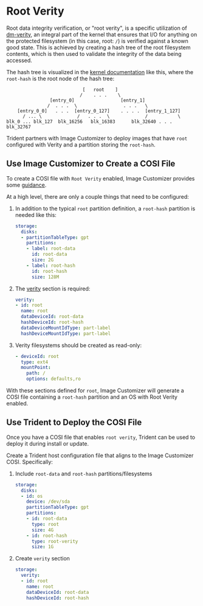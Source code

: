 # Root Verity

Root data integrity verification, or "root verity", is a specific utilization
of [dm-verity](https://www.kernel.org/doc/html/latest/admin-guide/device-mapper/verity.html),
an integral part of the kernel that ensures that I/O for anything on the
protected filesystem (in this case, root: `/`) is verified against a known good
state. This is achieved by creating a hash tree of the root filesystem
contents, which is then used to validate the integrity of the data being
accessed.

The hash tree is visualized in the
[kernel documentation](https://docs.kernel.org/admin-guide/device-mapper/verity.html)
like this, where the `root-hash` is the root node of the hash tree:

``` text
                            [   root    ]
                           /    . . .    \
                [entry_0]                 [entry_1]
               /  . . .  \                 . . .   \
    [entry_0_0]   . . .  [entry_0_127]    . . . .  [entry_1_127]
      / ... \             /   . . .  \             /           \
blk_0 ... blk_127  blk_16256   blk_16383      blk_32640 . . . blk_32767
```

Trident partners with Image Customizer to deploy images that have `root`
configured with Verity and a partition storing the `root-hash`.

## Use Image Customizer to Create a COSI File

To create a COSI file with `Root Verity` enabled, Image Customizer provides
some [guidance](https://microsoft.github.io/azure-linux-image-tools/imagecustomizer/concepts/verity.html).

At a high level, there are only a couple things that need to be configured:

1. In addition to the typical `root` partition definition, a `root-hash`
   partition is needed like this:

    ``` yaml
    storage:
      disks:
      - partitionTableType: gpt
        partitions:
        - label: root-data
          id: root-data
          size: 2G
        - label: root-hash
          id: root-hash
          size: 128M
    ```

2. The [verity](https://microsoft.github.io/azure-linux-image-tools/imagecustomizer/api/configuration/verity.html)
   section is required:

    ``` yaml
    verity:
    - id: root
      name: root
      dataDeviceId: root-data
      hashDeviceId: root-hash
      dataDeviceMountIdType: part-label
      hashDeviceMountIdType: part-label
    ```

3. Verity filesystems should be created as read-only:

    ``` yaml
    - deviceId: root
      type: ext4
      mountPoint:
        path: /
        options: defaults,ro
    ```

With these sections defined for `root`, Image Customizer will generate a COSI
file containing a `root-hash` partition and an OS with Root Verity enabled.

## Use Trident to Deploy the COSI File

Once you have a COSI file that enables `root verity`, Trident can be used to
deploy it during install or update.

Create a Trident host configuration file that aligns to the Image Customizer
COSI. Specifically:

1. Include `root-data` and `root-hash` partitions/filesystems

    ```yaml
    storage:
      disks:
      - id: os
        device: /dev/sda
        partitionTableType: gpt
        partitions:
        - id: root-data
          type: root
          size: 4G
        - id: root-hash
          type: root-verity
          size: 1G
    ```

2. Create `verity` section

    ```yaml
    storage:
      verity:
      - id: root
        name: root
        dataDeviceId: root-data
        hashDeviceId: root-hash
    ```
